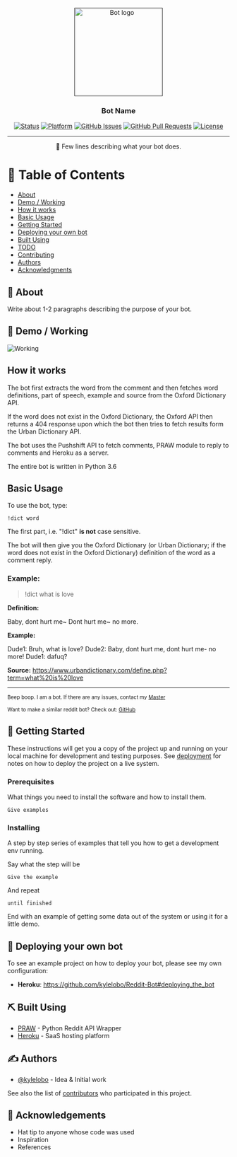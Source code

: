<p align="center">
  <a href="" rel="noopener">
 <img width=200px height=200px src="https://i.imgur.com/FxL5qM0.jpg" alt="Bot logo"></a>
</p>

<h3 align="center">Bot Name</h3>

<div align="center">

  [![Status](https://img.shields.io/badge/status-active-success.svg)]()
  [![Platform](https://img.shields.io/badge/platform-reddit-orange.svg)](https://www.reddit.com/user/Wordbook_Bot)
  [![GitHub Issues](https://img.shields.io/github/issues/kylelobo/The-Documentation-Compendium.svg)](https://github.com/kylelobo/The-Documentation-Compendium/issues)
  [![GitHub Pull Requests](https://img.shields.io/github/issues-pr/kylelobo/The-Documentation-Compendium.svg)](https://github.com/kylelobo/The-Documentation-Compendium/pulls)
  [![License](https://img.shields.io/badge/license-MIT-blue.svg)](/LICENSE)

</div>

---

<p align="center"> 🤖 Few lines describing what your bot does.
    <br> 
</p>

# 📝 Table of Contents
+ [About](#about)
+ [Demo / Working](#demo)
+ [How it works](#working)
+ [Basic Usage](#usage)
+ [Getting Started](#getting_started)
+ [Deploying your own bot](#deployment)
+ [Built Using](#built_using)
+ [TODO](../TODO.md)
+ [Contributing](../CONTRIBUTING.md)
+ [Authors](#authors)
+ [Acknowledgments](#acknowledgement)

## 🧐 About <a name = "about"></a>
Write about 1-2 paragraphs describing the purpose of your bot.

## 🎥 Demo / Working <a name = "demo"></a>
![Working](https://media.giphy.com/media/20NLMBm0BkUOwNljwv/giphy.gif)

## How it works <a name = "working"></a>

The bot first extracts the word from the comment and then fetches word definitions, part of speech, example and source from the Oxford Dictionary API.

If the word does not exist in the Oxford Dictionary, the Oxford API then returns a 404 response upon which the bot then tries to fetch results form the Urban Dictionary API.

The bot uses the Pushshift API to fetch comments, PRAW module to reply to comments and Heroku as a server.

The entire bot is written in Python 3.6

## Basic Usage <a name = "usage"></a>

To use the bot, type:
```
!dict word
```
The first part, i.e. "!dict" **is not** case sensitive.

The bot will then give you the Oxford Dictionary (or Urban Dictionary; if the word does not exist in the Oxford Dictionary) definition of the word as a comment reply.

### Example:

> !dict what is love

**Definition:**

Baby, dont hurt me~
Dont hurt me~ no more.

**Example:**

Dude1: Bruh, what is love?
Dude2: Baby, dont hurt me, dont hurt me- no more!
Dude1: dafuq?

**Source:** https://www.urbandictionary.com/define.php?term=what%20is%20love

---

<sup>Beep boop. I am a bot. If there are any issues, contact my [Master](https://www.reddit.com/message/compose/?to=PositivePlayer1&subject=/u/Wordbook_Bot)</sup>

<sup>Want to make a similar reddit bot? Check out: [GitHub](https://github.com/kylelobo/Reddit-Bot)</sup>

## 🏁 Getting Started <a name = "getting_started"></a>
These instructions will get you a copy of the project up and running on your local machine for development and testing purposes. See [deployment](#deployment) for notes on how to deploy the project on a live system.

### Prerequisites

What things you need to install the software and how to install them.

```
Give examples
```

### Installing

A step by step series of examples that tell you how to get a development env running.

Say what the step will be

```
Give the example
```

And repeat

```
until finished
```

End with an example of getting some data out of the system or using it for a little demo.

## 🚀 Deploying your own bot <a name = "deployment"></a>
To see an example project on how to deploy your bot, please see my own configuration:

+ **Heroku**: https://github.com/kylelobo/Reddit-Bot#deploying_the_bot

## ⛏️ Built Using <a name = "built_using"></a>
+ [PRAW](https://praw.readthedocs.io/en/latest/) - Python Reddit API Wrapper
+ [Heroku](https://www.heroku.com/) - SaaS hosting platform

## ✍️ Authors <a name = "authors"></a>
+ [@kylelobo](https://github.com/kylelobo) - Idea & Initial work

See also the list of [contributors](https://github.com/kylelobo/The-Documentation-Compendium/contributors) who participated in this project.

## 🎉 Acknowledgements <a name = "acknowledgement"></a>
+ Hat tip to anyone whose code was used
+ Inspiration
+ References
